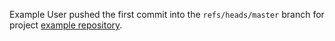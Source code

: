Example User pushed the first commit into the `refs/heads/master` branch for project [example repository](http://gitlab_url/example_user/example-repository).